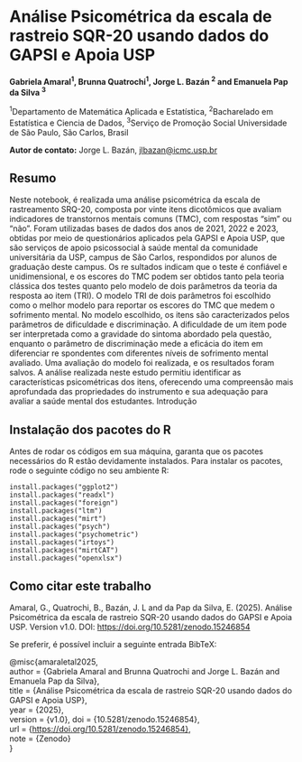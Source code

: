 # Análise Psicométrica da escala de rastreio SQR-20 usando dados do GAPSI e Apoia USP

**Gabriela Amaral<sup>1</sup>, Brunna Quatrochi<sup>1</sup>, Jorge L. Bazán <sup>2</sup> and Emanuela Pap da Silva <sup>3</sup>**

<sup>1</sup>Departamento de Matemática Aplicada e Estatística,
<sup>2</sup>Bacharelado em Estatística e Ciencia de Dados,
<sup>3</sup>Serviço de Promoção Social
Universidade de São Paulo, São Carlos, Brasil


**Autor de contato:** Jorge L. Bazán, jlbazan@icmc.usp.br


## Resumo
 Neste notebook, é realizada uma análise psicométrica da escala de rastreamento SRQ-20, composta por vinte
 itens dicotômicos que avaliam indicadores de transtornos mentais comuns (TMC), com respostas “sim” ou
 “não”. Foram utilizadas bases de dados dos anos de 2021, 2022 e 2023, obtidas por meio de questionários
 aplicados pela GAPSI e Apoia USP, que são serviços de apoio psicossocial à saúde mental da comunidade
 universitária da USP, campus de São Carlos, respondidos por alunos de graduação deste campus. Os re
sultados indicam que o teste é confiável e unidimensional, e os escores do TMC podem ser obtidos tanto
 pela teoria clássica dos testes quanto pelo modelo de dois parâmetros da teoria da resposta ao item (TRI).
 O modelo TRI de dois parâmetros foi escolhido como o melhor modelo para reportar os escores do TMC
 que medem o sofrimento mental. No modelo escolhido, os itens são caracterizados pelos parâmetros de
 dificuldade e discriminação. A dificuldade de um item pode ser interpretada como a gravidade do sintoma
 abordado pela questão, enquanto o parâmetro de discriminação mede a eficácia do item em diferenciar re
spondentes com diferentes níveis de sofrimento mental avaliado. Uma avaliação do modelo foi realizada, e os
 resultados foram salvos. A análise realizada neste estudo permitiu identificar as características psicométricas
 dos itens, oferecendo uma compreensão mais aprofundada das propriedades do instrumento e sua adequação
 para avaliar a saúde mental dos estudantes.
 Introdução
 
## Instalação dos pacotes do R

Antes de rodar os códigos em sua máquina, garanta que os pacotes necessários do R estão devidamente instalados. Para instalar os pacotes, rode o seguinte código no seu ambiente R:

```
install.packages("ggplot2") 
install.packages("readxl") 
install.packages("foreign")
install.packages("ltm")
install.packages("mirt")
install.packages("psych")
install.packages("psychometric")
install.packages("irtoys")
install.packages("mirtCAT")
install.packages("openxlsx")
```
## Como citar este trabalho

Amaral, G., Quatrochi, B., Bazán, J. L and da Pap da Silva, E. (2025). Análise Psicométrica da escala de rastreio SQR-20 usando dados do GAPSI e Apoia USP. 
Version v1.0. DOI: https://doi.org/10.5281/zenodo.15246854

Se preferir, é possível incluir a seguinte entrada BibTeX:

@misc{amaraletal2025, <br>
author = {Gabriela Amaral and Brunna  Quatrochi and Jorge L. Bazán and Emanuela Pap da Silva},  <br>
title = {Análise Psicométrica da escala de rastreio SQR-20 usando dados do GAPSI e Apoia USP},  <br>
year = {2025},  <br>
version = {v1.0},
doi = {10.5281/zenodo.15246854}, <br>
url = {https://doi.org/10.5281/zenodo.15246854}, <br>
note = {Zenodo} <br>
} <br>
